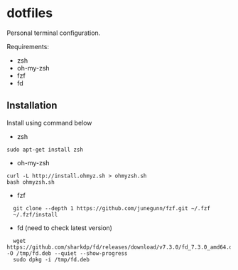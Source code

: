 # dotfiles

Personal terminal configuration. 

Requirements:
- zsh
- oh-my-zsh
- fzf
- fd


## Installation
Install using command below

* zsh
```
sudo apt-get install zsh
```

* oh-my-zsh
```
curl -L http://install.ohmyz.sh > ohmyzsh.sh
bash ohmyzsh.sh 
```
* fzf
```
  git clone --depth 1 https://github.com/junegunn/fzf.git ~/.fzf
  ~/.fzf/install
```
* fd (need to check latest version)
```
  wget https://github.com/sharkdp/fd/releases/download/v7.3.0/fd_7.3.0_amd64.deb -O /tmp/fd.deb --quiet --show-progress
  sudo dpkg -i /tmp/fd.deb
```
